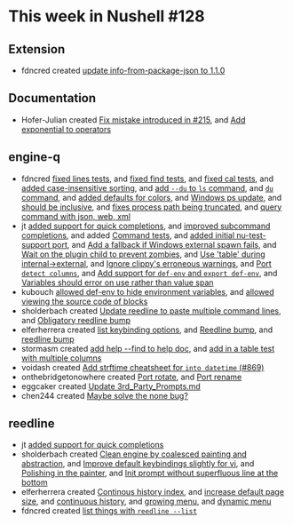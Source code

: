 # This week in Nushell #128

## Extension

- fdncred created [update info-from-package-json to 1.1.0](https://github.com/nushell/vscode-nushell-lang/pull/46) 

## Documentation

- Hofer-Julian created [Fix mistake introduced in #215](https://github.com/nushell/nushell.github.io/pull/216), and [Add exponential to operators](https://github.com/nushell/nushell.github.io/pull/215) 

## engine-q

- fdncred [fixed lines tests](https://github.com/nushell/engine-q/pull/930), and [fixed find tests](https://github.com/nushell/engine-q/pull/928), and [fixed cal tests](https://github.com/nushell/engine-q/pull/925), and [added case-insensitive sorting](https://github.com/nushell/engine-q/pull/919), and [add `--du` to `ls` command](https://github.com/nushell/engine-q/pull/917), and [`du` command](https://github.com/nushell/engine-q/pull/916), and [added defaults for colors](https://github.com/nushell/engine-q/pull/915), and [Windows ps update](https://github.com/nushell/engine-q/pull/909), and [should be inclusive](https://github.com/nushell/engine-q/pull/904), and [fixes process path being truncated](https://github.com/nushell/engine-q/pull/885), and [query command with json, web, xml](https://github.com/nushell/engine-q/pull/870) 
- jt [added support for quick completions](https://github.com/nushell/engine-q/pull/927), and [improved subcommand completions](https://github.com/nushell/engine-q/pull/926), and added [Command tests](https://github.com/nushell/engine-q/pull/922), and [added initial nu-test-support port](https://github.com/nushell/engine-q/pull/913), and [Add a fallback if Windows external spawn fails](https://github.com/nushell/engine-q/pull/902), and [Wait on the plugin child to prevent zombies](https://github.com/nushell/engine-q/pull/901), and [Use 'table' during internal->external](https://github.com/nushell/engine-q/pull/898), and [Ignore clippy's erroneous warnings](https://github.com/nushell/engine-q/pull/895), and [Port `detect columns`](https://github.com/nushell/engine-q/pull/892), and [Add support for `def-env` and `export def-env`](https://github.com/nushell/engine-q/pull/887), and [Variables should error on use rather than value span](https://github.com/nushell/engine-q/pull/881) 
- kubouch [allowed def-env to hide environment variables](https://github.com/nushell/engine-q/pull/921), and [allowed viewing the source code of blocks](https://github.com/nushell/engine-q/pull/894) 
- sholderbach created [Update reedline to paste multiple command lines](https://github.com/nushell/engine-q/pull/920), and [Obligatory reedline bump](https://github.com/nushell/engine-q/pull/914) 
- elferherrera created [list keybinding options](https://github.com/nushell/engine-q/pull/906), and [Reedline bump](https://github.com/nushell/engine-q/pull/905), and [reedline bump](https://github.com/nushell/engine-q/pull/896) 
- stormasm created [add help --find to help doc](https://github.com/nushell/engine-q/pull/890), and [add in a table test with multiple columns](https://github.com/nushell/engine-q/pull/886) 
- voidash created [Add strftime cheatsheet for `into datetime` (#869)](https://github.com/nushell/engine-q/pull/883) 
- onthebridgetonowhere created [Port rotate](https://github.com/nushell/engine-q/pull/880), and [Port rename](https://github.com/nushell/engine-q/pull/877) 
- eggcaker created [Update 3rd_Party_Prompts.md](https://github.com/nushell/engine-q/pull/878) 
- chen244 created [Maybe solve the none bug?](https://github.com/nushell/engine-q/pull/860) 

## reedline

- jt [added support for quick completions](https://github.com/nushell/reedline/pull/296) 
- sholderbach created [Clean engine by coalesced painting and abstraction](https://github.com/nushell/reedline/pull/295), and [Improve default keybindings slightly for vi](https://github.com/nushell/reedline/pull/293), and [Polishing in the painter](https://github.com/nushell/reedline/pull/292), and [Init prompt without superfluous line at the bottom](https://github.com/nushell/reedline/pull/287) 
- elferherrera created [Continous history index](https://github.com/nushell/reedline/pull/290), and [increase default page size](https://github.com/nushell/reedline/pull/289), and [continuous history](https://github.com/nushell/reedline/pull/288), and [growing menu](https://github.com/nushell/reedline/pull/286), and [dynamic menu](https://github.com/nushell/reedline/pull/284) 
- fdncred created [list things with `reedline --list`](https://github.com/nushell/reedline/pull/285) 
